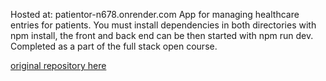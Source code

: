Hosted at: patientor-n678.onrender.com
App for managing healthcare entries for patients.
You must install dependencies in both directories with npm install, the front and back end can be then started with npm run dev.
Completed as a part of the full stack open course.

[original repository here](https://github.com/Lindrax/Fullstack/tree/main/part9)

